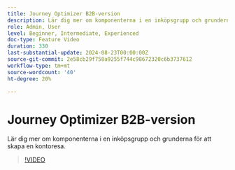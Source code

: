 ```yaml
---
title: Journey Optimizer B2B-version
description: Lär dig mer om komponenterna i en inköpsgrupp och grunderna för att skapa en kontoresa.
role: Admin, User
level: Beginner, Intermediate, Experienced
doc-type: Feature Video
duration: 330
last-substantial-update: 2024-08-23T00:00:00Z
source-git-commit: 2e58cb29f758a9255f744c98672320c6b3737612
workflow-type: tm+mt
source-wordcount: '40'
ht-degree: 20%

---
```



# Journey Optimizer B2B-version

Lär dig mer om komponenterna i en inköpsgrupp och grunderna för att skapa en kontoresa.

>[!VIDEO](https://video.tv.adobe.com/v/3432054/?learn=on)
